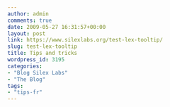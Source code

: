 ```yaml
---
author: admin
comments: true
date: 2009-05-27 16:31:57+00:00
layout: post
link: https://www.silexlabs.org/test-lex-tooltip/
slug: test-lex-tooltip
title: Tips and tricks
wordpress_id: 3195
categories:
- "Blog Silex Labs"
- "The Blog"
tags:
- "tips-fr"
---
```



